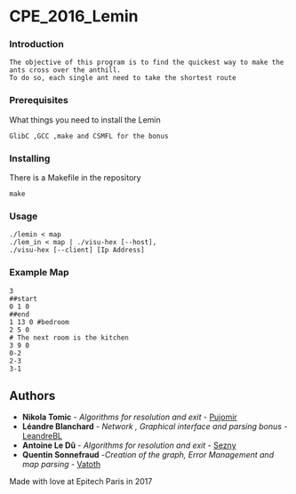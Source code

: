 # CPE_2016_Lemin

### Introduction

```
The objective of this program is to find the quickest way to make the ants cross over the anthill.
To do so, each single ant need to take the shortest route
```

### Prerequisites

What things you need to install the Lemin

```
GlibC ,GCC ,make and CSMFL for the bonus
```

### Installing

There is a Makefile in the repository

```
make
```

### Usage

```
./lemin < map
./lem_in < map | ./visu-hex [--host],
./visu-hex [--client] [Ip Address]

```

### Example Map

```
3
##start
0 1 0
##end
1 13 0 #bedroom
2 5 0
# The next room is the kitchen
3 9 0
0-2
2-3
3-1
```

## Authors

* **Nikola Tomic** - *Algorithms for resolution and exit* - [Pujomir](https://github.com/Pujomir)
* **Léandre Blanchard** - *Network , Graphical interface and parsing bonus* - [LeandreBL](https://github.com/LeandreBl)
* **Antoine Le Dû** - *Algorithms for resolution and exit* - [Sezny](https://github.com/sezny)
* **Quentin Sonnefraud** -*Creation of the graph, Error Management and map parsing* - [Vatoth](https://github.com/Vatoth)

Made with love at Epitech Paris in 2017
